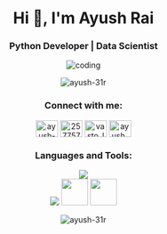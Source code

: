 <h1 align="center">Hi 👋, I'm Ayush Rai</h1>
<h3 align="center">Python Developer | Data Scientist</h3>
<div align="center" height = "0.5cm">
  <img src="https://camo.githubusercontent.com/a615ccee1fede08a3322b260a6c9b09fa7c9d76bb410469650b284ebebcaef57/68747470733a2f2f692e70696e696d672e636f6d2f6f726967696e616c732f65382f66342f35332f65386634353334363961336563393765636433353464663436356437333931332e676966" alt="coding">
</div>
<p align="center"> <img src="https://komarev.com/ghpvc/?username=ayush-31r&label=Profile%20views&color=0e75b6&style=flat" alt="ayush-31r" /> </p>

<h3 align="center">Connect with me:</h3>
<p align="center">
<a href="https://linkedin.com/in/ayush-rai-v1" target="blank"><img align="center" src="https://raw.githubusercontent.com/rahuldkjain/github-profile-readme-generator/master/src/images/icons/Social/linked-in-alt.svg" alt="ayush-rai-v1" height="30" width="40" /></a>
<a href="https://stackoverflow.com/users/25775766" target="blank"><img align="center" src="https://raw.githubusercontent.com/rahuldkjain/github-profile-readme-generator/master/src/images/icons/Social/stack-overflow.svg" alt="25775766" height="30" width="40" /></a>
<a href="https://instagram.com/vasto_lord1" target="blank"><img align="center" src="https://raw.githubusercontent.com/rahuldkjain/github-profile-readme-generator/master/src/images/icons/Social/instagram.svg" alt="vasto_lord1" height="30" width="40" /></a>
<a href="https://www.codechef.com/users/ayush_31r" target="blank"><img align="center" src="https://cdn.jsdelivr.net/npm/simple-icons@3.1.0/icons/codechef.svg" alt="ayush_31r" height="30" width="40" /></a>
</p>

<h3 align="center">Languages and Tools:</h3>
<p align="center">
  <!-- Row 1: Languages & Backend -->
  <img src="https://skillicons.dev/icons?i=py,cpp,go,django,flask,fastapi,git,github,postgres,mongodb&perline=10" />
  <br/>
  <!-- Row 2: Cloud, ML, DS tools -->
  <img src="https://skillicons.dev/icons?i=docker,aws,gcp,pytorch,tensorflow,anaconda,matlab&perline=7" />
  <img src="https://cdn.jsdelivr.net/gh/devicons/devicon/icons/pandas/pandas-original.svg" height="48" />
  <img src="https://img.icons8.com/color/48/tableau-software.png" height="48" />
</p>




<p align = "center"><img src="https://github-readme-streak-stats.herokuapp.com/?user=ayush-31r&" alt="ayush-31r" /></p>
